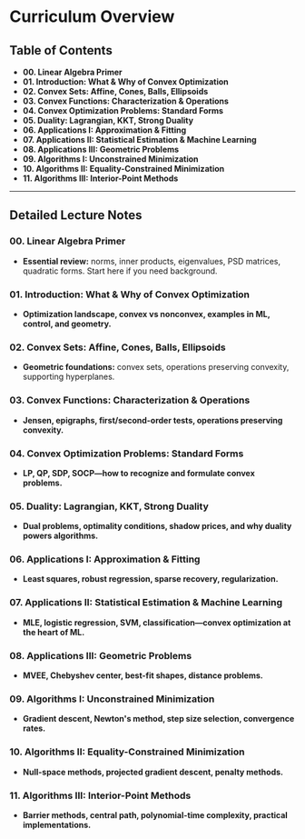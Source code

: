 # Curriculum Overview

## Table of Contents

*   **00. Linear Algebra Primer**
*   **01. Introduction: What & Why of Convex Optimization**
*   **02. Convex Sets: Affine, Cones, Balls, Ellipsoids**
*   **03. Convex Functions: Characterization & Operations**
*   **04. Convex Optimization Problems: Standard Forms**
*   **05. Duality: Lagrangian, KKT, Strong Duality**
*   **06. Applications I: Approximation & Fitting**
*   **07. Applications II: Statistical Estimation & Machine Learning**
*   **08. Applications III: Geometric Problems**
*   **09. Algorithms I: Unconstrained Minimization**
*   **10. Algorithms II: Equality-Constrained Minimization**
*   **11. Algorithms III: Interior-Point Methods**

---

## Detailed Lecture Notes

### 00. Linear Algebra Primer
*   **Essential review:** norms, inner products, eigenvalues, PSD matrices, quadratic forms. Start here if you need background.

### 01. Introduction: What & Why of Convex Optimization
*   **Optimization landscape, convex vs nonconvex, examples in ML, control, and geometry.**

### 02. Convex Sets: Affine, Cones, Balls, Ellipsoids
*   **Geometric foundations:** convex sets, operations preserving convexity, supporting hyperplanes.

### 03. Convex Functions: Characterization & Operations
*   **Jensen, epigraphs, first/second-order tests, operations preserving convexity.**

### 04. Convex Optimization Problems: Standard Forms
*   **LP, QP, SDP, SOCP—how to recognize and formulate convex problems.**

### 05. Duality: Lagrangian, KKT, Strong Duality
*   **Dual problems, optimality conditions, shadow prices, and why duality powers algorithms.**

### 06. Applications I: Approximation & Fitting
*   **Least squares, robust regression, sparse recovery, regularization.**

### 07. Applications II: Statistical Estimation & Machine Learning
*   **MLE, logistic regression, SVM, classification—convex optimization at the heart of ML.**

### 08. Applications III: Geometric Problems
*   **MVEE, Chebyshev center, best-fit shapes, distance problems.**

### 09. Algorithms I: Unconstrained Minimization
*   **Gradient descent, Newton's method, step size selection, convergence rates.**

### 10. Algorithms II: Equality-Constrained Minimization
*   **Null-space methods, projected gradient descent, penalty methods.**

### 11. Algorithms III: Interior-Point Methods
*   **Barrier methods, central path, polynomial-time complexity, practical implementations.**
